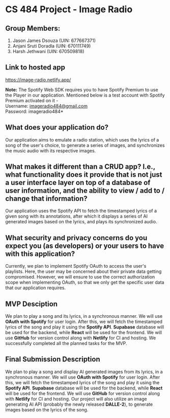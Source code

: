 # CS 484 Project - Image Radio

## Group Members:

1. Jason James Dsouza (UIN: 677667371)
2. Anjani Sruti Doradla (UIN: 670111749)
3. Harsh Jethwani (UIN: 670509818)

## Link to hosted app

https://image-radio.netlify.app/<br/>

<b>Note:</b> The Spotify Web SDK requires you to have Spotify Premium to use the Player in our application. Mentioned below is a test account with Spotify Premium activated on it -<br/>
Username: imageradio484@gmail.com<br/>
Password: imageradio484$*$

## What does your application do?

Our application aims to emulate a radio station, which uses the lyrics of a song of the user's choice, to generate a series of images, and synchronizes the music audio with its respective images.

## What makes it different than a CRUD app? I.e., what functionality does it provide that is not just a user interface layer on top of a database of user information, and the ability to view / add to / change that information?

Our application uses the Spotify API to fetch the timestamped lyrics of a given song with its annotations, after which it displays a series of AI generated images based on the lyrics, and plays its synchronized audio.

## What security and privacy concerns do you expect you (as developers) or your users to have with this application?

Currently, we plan to implement Spotify OAuth to access the user's playlists. Here, the user may be concerned about their private data getting compromised. However, we will ensure to use the correct authorization scope when implementing OAuth, so that we only get the specific user data that our application requires.

## MVP Desciption

We plan to play a song and its lyrics, in a synchronous manner. We will use <b>OAuth with Spotify</b> for user login. After this, we will fetch the timestamped lyrics of the song and play it using the <b>Spotify API</b>. <b>Supabase</b> database will be used for the backend, while <b>React</b> will be used for the frontend. We will use <b>GitHub</b> for version control along with <b>Netlify</b> for CI and hosting. We successfully completed all the planned tasks for the MVP.

## Final Submission Description

We plan to play a song and display AI generated images from its lyrics, in a synchronous manner. We will use <b>OAuth with Spotify</b> for user login. After this, we will fetch the timestamped lyrics of the song and play it using the <b>Spotify API</b>. <b>Supabase</b> database will be used for the backend, while <b>React</b> will be used for the frontend. We will use <b>GitHub</b> for version control along with <b>Netlify</b> for CI and hosting. Our project will also utilize an image generating AI API (probably the newly released <b>DALLE-2</b>), to generate images based on the lyrics of the song.
